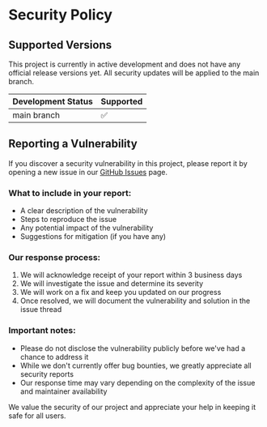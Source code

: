 # Security Policy

## Supported Versions

This project is currently in active development and does not have any official release versions yet. All security updates will be applied to the main branch.

| Development Status | Supported          |
| ------------------ | ------------------ |
| main branch        | :white_check_mark: |

## Reporting a Vulnerability

If you discover a security vulnerability in this project, please report it by opening a new issue in our [GitHub Issues](https://github.com/vepo/morpho-board/issues) page.

### What to include in your report:
- A clear description of the vulnerability
- Steps to reproduce the issue
- Any potential impact of the vulnerability
- Suggestions for mitigation (if you have any)

### Our response process:
1. We will acknowledge receipt of your report within 3 business days
2. We will investigate the issue and determine its severity
3. We will work on a fix and keep you updated on our progress
4. Once resolved, we will document the vulnerability and solution in the issue thread

### Important notes:
- Please do not disclose the vulnerability publicly before we've had a chance to address it
- While we don't currently offer bug bounties, we greatly appreciate all security reports
- Our response time may vary depending on the complexity of the issue and maintainer availability

We value the security of our project and appreciate your help in keeping it safe for all users.
